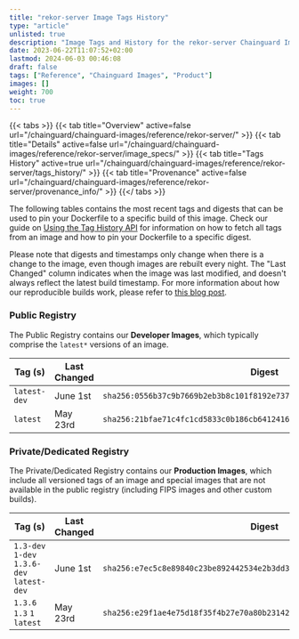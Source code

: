 ```yaml
---
title: "rekor-server Image Tags History"
type: "article"
unlisted: true
description: "Image Tags and History for the rekor-server Chainguard Image"
date: 2023-06-22T11:07:52+02:00
lastmod: 2024-06-03 00:46:08
draft: false
tags: ["Reference", "Chainguard Images", "Product"]
images: []
weight: 700
toc: true
---
```


{{< tabs >}}
{{< tab title="Overview" active=false url="/chainguard/chainguard-images/reference/rekor-server/" >}}
{{< tab title="Details" active=false url="/chainguard/chainguard-images/reference/rekor-server/image_specs/" >}}
{{< tab title="Tags History" active=true url="/chainguard/chainguard-images/reference/rekor-server/tags_history/" >}}
{{< tab title="Provenance" active=false url="/chainguard/chainguard-images/reference/rekor-server/provenance_info/" >}}
{{</ tabs >}}

The following tables contains the most recent tags and digests that can be used to pin your Dockerfile to a specific build of this image. Check our guide on [Using the Tag History API](/chainguard/chainguard-images/using-the-tag-history-api/) for information on how to fetch all tags from an image and how to pin your Dockerfile to a specific digest.

Please note that digests and timestamps only change when there is a change to the image, even though images are rebuilt every night. The "Last Changed" column indicates when the image was last modified, and doesn't always reflect the latest build timestamp. For more information about how our reproducible builds work, please refer to [this blog post](https://www.chainguard.dev/unchained/reproducing-chainguards-reproducible-image-builds).

### Public Registry
The Public Registry contains our **Developer Images**, which typically comprise the `latest*` versions of an image.

| Tag (s)       | Last Changed | Digest                                                                    |
|---------------|--------------|---------------------------------------------------------------------------|
|  `latest-dev` | June 1st     | `sha256:0556b37c9b7669b2eb3b8c101f8192e737f8688223d504e0a2959044d82f910c` |
|  `latest`     | May 23rd     | `sha256:21bfae71c4fc1cd5833c0b186cb64124168f8f2d84464a3b23afae8b10839438` |


### Private/Dedicated Registry
The Private/Dedicated Registry contains our **Production Images**, which include all versioned tags of an image and special images that are not available in the public registry (including FIPS images and other custom builds).

| Tag (s)                                     | Last Changed | Digest                                                                    |
|---------------------------------------------|--------------|---------------------------------------------------------------------------|
|  `1.3-dev` `1-dev` `1.3.6-dev` `latest-dev` | June 1st     | `sha256:e7ec5c8e89840c23be892442534e2b3dd3d4a220be8347190442a65d454e51ff` |
|  `1.3.6` `1.3` `1` `latest`                 | May 23rd     | `sha256:e29f1ae4e75d18f35f4b27e70a80b23142572254960a38e0288b1a3f127d98b5` |

